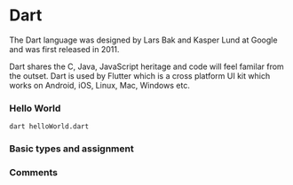 # Dart

The Dart language was designed by Lars Bak and Kasper Lund at Google and was first released in 2011.

Dart shares the C, Java, JavaScript heritage and code will feel familar from the outset. Dart is used by Flutter which is a cross platform UI kit which works on Android, iOS, Linux, Mac, Windows etc.

### Hello World

```
dart helloWorld.dart
```

### Basic types and assignment

### Comments
